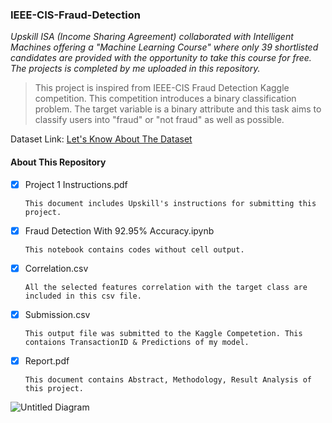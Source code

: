 ### IEEE-CIS-Fraud-Detection

*Upskill ISA (Income Sharing Agreement) collaborated with Intelligent Machines offering a "Machine Learning Course" where only 39 shortlisted candidates are provided with the opportunity to take this course for free. The projects is completed by me uploaded in this repository.*

> This project is inspired from IEEE-CIS Fraud Detection Kaggle competition. This competition introduces a binary classification problem. The target variable is a binary attribute and this task aims to classify users into "fraud" or "not fraud" as well as possible.

Dataset Link: [Let's Know About The Dataset](https://www.kaggle.com/c/ieee-fraud-detection/data)

#### About This Repository

- [x] Project 1 Instructions.pdf
      
      This document includes Upskill's instructions for submitting this project.

- [x] Fraud Detection With 92.95% Accuracy.ipynb
      
      This notebook contains codes without cell output.
      
- [x] Correlation.csv

      All the selected features correlation with the target class are included in this csv file.
      
- [x] Submission.csv

      This output file was submitted to the Kaggle Competetion. This contaions TransactionID & Predictions of my model.
      
- [x] Report.pdf
      
      This document contains Abstract, Methodology, Result Analysis of this project.
      
![Untitled Diagram](https://user-images.githubusercontent.com/38761302/122279649-1c847f00-cf0a-11eb-8deb-68757e79b8a0.jpg)

